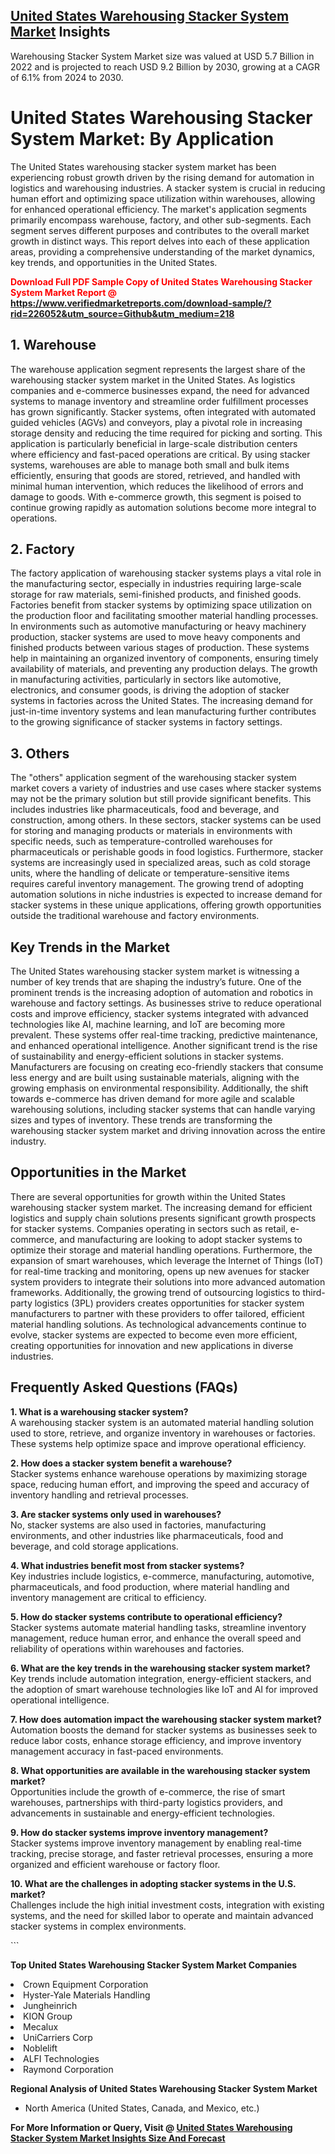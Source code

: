<h2><a href="https://www.verifiedmarketreports.com/download-sample/?rid=226052&amp;utm_source=Github&amp;utm_medium=218" target="_blank">United States Warehousing Stacker System Market</a> Insights</h2><p>Warehousing Stacker System Market size was valued at USD 5.7 Billion in 2022 and is projected to reach USD 9.2 Billion by 2030, growing at a CAGR of 6.1% from 2024 to 2030.</p><p> <h1>United States Warehousing Stacker System Market: By Application</h1> <p>The United States warehousing stacker system market has been experiencing robust growth driven by the rising demand for automation in logistics and warehousing industries. A stacker system is crucial in reducing human effort and optimizing space utilization within warehouses, allowing for enhanced operational efficiency. The market's application segments primarily encompass warehouse, factory, and other sub-segments. Each segment serves different purposes and contributes to the overall market growth in distinct ways. This report delves into each of these application areas, providing a comprehensive understanding of the market dynamics, key trends, and opportunities in the United States. <strong><p><span class=""><span style="color: #ff0000;"><strong>Download Full PDF Sample Copy of United States Warehousing Stacker System Market Report</strong> @ </span><a href="https://www.verifiedmarketreports.com/download-sample/?rid=226052&amp;utm_source=Github&amp;utm_medium=218" target="_blank">https://www.verifiedmarketreports.com/download-sample/?rid=226052&amp;utm_source=Github&amp;utm_medium=218</a></span></p></strong></p> <h2>1. Warehouse</h2> <p>The warehouse application segment represents the largest share of the warehousing stacker system market in the United States. As logistics companies and e-commerce businesses expand, the need for advanced systems to manage inventory and streamline order fulfillment processes has grown significantly. Stacker systems, often integrated with automated guided vehicles (AGVs) and conveyors, play a pivotal role in increasing storage density and reducing the time required for picking and sorting. This application is particularly beneficial in large-scale distribution centers where efficiency and fast-paced operations are critical. By using stacker systems, warehouses are able to manage both small and bulk items efficiently, ensuring that goods are stored, retrieved, and handled with minimal human intervention, which reduces the likelihood of errors and damage to goods. With e-commerce growth, this segment is poised to continue growing rapidly as automation solutions become more integral to operations.</p> <h2>2. Factory</h2> <p>The factory application of warehousing stacker systems plays a vital role in the manufacturing sector, especially in industries requiring large-scale storage for raw materials, semi-finished products, and finished goods. Factories benefit from stacker systems by optimizing space utilization on the production floor and facilitating smoother material handling processes. In environments such as automotive manufacturing or heavy machinery production, stacker systems are used to move heavy components and finished products between various stages of production. These systems help in maintaining an organized inventory of components, ensuring timely availability of materials, and preventing any production delays. The growth in manufacturing activities, particularly in sectors like automotive, electronics, and consumer goods, is driving the adoption of stacker systems in factories across the United States. The increasing demand for just-in-time inventory systems and lean manufacturing further contributes to the growing significance of stacker systems in factory settings.</p> <h2>3. Others</h2> <p>The "others" application segment of the warehousing stacker system market covers a variety of industries and use cases where stacker systems may not be the primary solution but still provide significant benefits. This includes industries like pharmaceuticals, food and beverage, and construction, among others. In these sectors, stacker systems can be used for storing and managing products or materials in environments with specific needs, such as temperature-controlled warehouses for pharmaceuticals or perishable goods in food logistics. Furthermore, stacker systems are increasingly used in specialized areas, such as cold storage units, where the handling of delicate or temperature-sensitive items requires careful inventory management. The growing trend of adopting automation solutions in niche industries is expected to increase demand for stacker systems in these unique applications, offering growth opportunities outside the traditional warehouse and factory environments.</p> <h2>Key Trends in the Market</h2> <p>The United States warehousing stacker system market is witnessing a number of key trends that are shaping the industry’s future. One of the prominent trends is the increasing adoption of automation and robotics in warehouse and factory settings. As businesses strive to reduce operational costs and improve efficiency, stacker systems integrated with advanced technologies like AI, machine learning, and IoT are becoming more prevalent. These systems offer real-time tracking, predictive maintenance, and enhanced operational intelligence. Another significant trend is the rise of sustainability and energy-efficient solutions in stacker systems. Manufacturers are focusing on creating eco-friendly stackers that consume less energy and are built using sustainable materials, aligning with the growing emphasis on environmental responsibility. Additionally, the shift towards e-commerce has driven demand for more agile and scalable warehousing solutions, including stacker systems that can handle varying sizes and types of inventory. These trends are transforming the warehousing stacker system market and driving innovation across the entire industry.</p> <h2>Opportunities in the Market</h2> <p>There are several opportunities for growth within the United States warehousing stacker system market. The increasing demand for efficient logistics and supply chain solutions presents significant growth prospects for stacker systems. Companies operating in sectors such as retail, e-commerce, and manufacturing are looking to adopt stacker systems to optimize their storage and material handling operations. Furthermore, the expansion of smart warehouses, which leverage the Internet of Things (IoT) for real-time tracking and monitoring, opens up new avenues for stacker system providers to integrate their solutions into more advanced automation frameworks. Additionally, the growing trend of outsourcing logistics to third-party logistics (3PL) providers creates opportunities for stacker system manufacturers to partner with these providers to offer tailored, efficient material handling solutions. As technological advancements continue to evolve, stacker systems are expected to become even more efficient, creating opportunities for innovation and new applications in diverse industries.</p> <h2>Frequently Asked Questions (FAQs)</h2> <p><strong>1. What is a warehousing stacker system?</strong><br> A warehousing stacker system is an automated material handling solution used to store, retrieve, and organize inventory in warehouses or factories. These systems help optimize space and improve operational efficiency.</p> <p><strong>2. How does a stacker system benefit a warehouse?</strong><br> Stacker systems enhance warehouse operations by maximizing storage space, reducing human effort, and improving the speed and accuracy of inventory handling and retrieval processes.</p> <p><strong>3. Are stacker systems only used in warehouses?</strong><br> No, stacker systems are also used in factories, manufacturing environments, and other industries like pharmaceuticals, food and beverage, and cold storage applications.</p> <p><strong>4. What industries benefit most from stacker systems?</strong><br> Key industries include logistics, e-commerce, manufacturing, automotive, pharmaceuticals, and food production, where material handling and inventory management are critical to efficiency.</p> <p><strong>5. How do stacker systems contribute to operational efficiency?</strong><br> Stacker systems automate material handling tasks, streamline inventory management, reduce human error, and enhance the overall speed and reliability of operations within warehouses and factories.</p> <p><strong>6. What are the key trends in the warehousing stacker system market?</strong><br> Key trends include automation integration, energy-efficient stackers, and the adoption of smart warehouse technologies like IoT and AI for improved operational intelligence.</p> <p><strong>7. How does automation impact the warehousing stacker system market?</strong><br> Automation boosts the demand for stacker systems as businesses seek to reduce labor costs, enhance storage efficiency, and improve inventory management accuracy in fast-paced environments.</p> <p><strong>8. What opportunities are available in the warehousing stacker system market?</strong><br> Opportunities include the growth of e-commerce, the rise of smart warehouses, partnerships with third-party logistics providers, and advancements in sustainable and energy-efficient technologies.</p> <p><strong>9. How do stacker systems improve inventory management?</strong><br> Stacker systems improve inventory management by enabling real-time tracking, precise storage, and faster retrieval processes, ensuring a more organized and efficient warehouse or factory floor.</p> <p><strong>10. What are the challenges in adopting stacker systems in the U.S. market?</strong><br> Challenges include the high initial investment costs, integration with existing systems, and the need for skilled labor to operate and maintain advanced stacker systems in complex environments.</p> ```</p><p><strong>Top United States Warehousing Stacker System Market Companies</strong></p><div data-test-id=""><p><li>Crown Equipment Corporation</li><li> Hyster-Yale Materials Handling</li><li> Jungheinrich</li><li> KION Group</li><li> Mecalux</li><li> UniCarriers Corp</li><li> Noblelift</li><li> ALFI Technologies</li><li> Raymond Corporation</li></p><div><strong>Regional Analysis of&nbsp;United States Warehousing Stacker System Market</strong></div><ul><li dir="ltr"><p dir="ltr">North America&nbsp;(United States, Canada, and Mexico, etc.)</p></li></ul><p><strong>For More Information or Query, Visit @&nbsp;</strong><strong><a href="https://www.verifiedmarketreports.com/product/warehousing-stacker-system-market/?utm_source=Github&amp;utm_medium=218" target="_blank">United States Warehousing Stacker System Market Insights Size And Forecast</a></strong></p></div>
